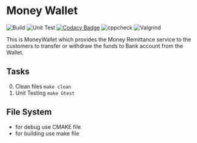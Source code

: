 # Money Wallet 

![Build](https://github.com/99002623/MoneyWallet/workflows/Build/badge.svg)     ![Unit Test](https://github.com/99002623/MoneyWallet/workflows/Unit%20Test/badge.svg)   [![Codacy Badge](https://app.codacy.com/project/badge/Grade/f974a6148d5341c6827d731ab84eb6ee)](https://www.codacy.com/gh/99002623/MoneyWallet/dashboard?utm_source=github.com&amp;utm_medium=referral&amp;utm_content=99002623/MoneyWallet&amp;utm_campaign=Badge_Grade) ![cppcheck](https://github.com/99002623/MoneyWallet/workflows/cppcheck/badge.svg)   ![Valgrind](https://github.com/99002623/MoneyWallet/workflows/Valgrind/badge.svg)

This is MoneyWallet which provides the Money Remittance service to the customers to transfer  or withdraw the funds to Bank account from the Wallet.

## Tasks
0. Clean files `make clean`
1. Unit Testing `make Gtest` 

## File System
* for debug use CMAKE file
* for building use make file